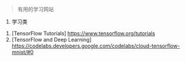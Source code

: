 > 有用的学习网站
1. 学习类
  1) [TensorFlow Tutorials]  https://www.tensorflow.org/tutorials
  2) [TensorFlow and Deep Learning] https://codelabs.developers.google.com/codelabs/cloud-tensorflow-mnist/#0
